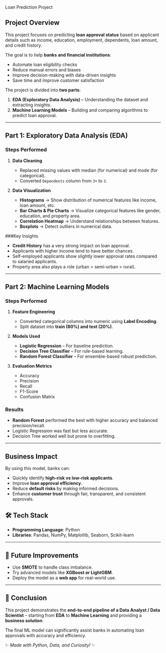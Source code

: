Loan Prediction Project

## Project Overview

This project focuses on predicting **loan approval status** based on applicant details such as income, education, employment, dependents, loan amount, and credit history.

The goal is to help **banks and financial institutions**:

* Automate loan eligibility checks
* Reduce manual errors and biases
* Improve decision-making with data-driven insights
* Save time and improve customer satisfaction

The project is divided into **two parts**:

1. **EDA (Exploratory Data Analysis)** – Understanding the dataset and extracting insights.
2. **Machine Learning Models** – Building and comparing algorithms to predict loan approval.

---

## Part 1: Exploratory Data Analysis (EDA)

### Steps Performed

1. **Data Cleaning**

   * Replaced missing values with median (for numerical) and mode (for categorical).
   * Converted `Dependents` column from `3+` to `3`.

2. **Data Visualization**

   * **Histograms** → Show distribution of numerical features like income, loan amount, etc.
   * **Bar Charts & Pie Charts** → Visualize categorical features like gender, education, and property area.
   * **Correlation Heatmap** → Understand relationships between features.
   * **Boxplots** → Detect outliers in numerical data.

###Key Insights

* **Credit History** has a very strong impact on loan approval.
* Applicants with higher income tend to have better chances.
* Self-employed applicants show slightly lower approval rates compared to salaried applicants.
* Property area also plays a role (urban > semi-urban > rural).

---

## Part 2: Machine Learning Models

### Steps Performed

1. **Feature Engineering**

   * Converted categorical columns into numeric using **Label Encoding**.
   * Split dataset into **train (80%) and test (20%)**.

2. **Models Used**

   * **Logistic Regression** – For baseline prediction.
   * **Decision Tree Classifier** – For rule-based learning.
   * **Random Forest Classifier** – For ensemble-based robust prediction.

3. **Evaluation Metrics**

   * Accuracy
   * Precision
   * Recall
   * F1-Score
   * Confusion Matrix

### Results

* **Random Forest** performed the best with higher accuracy and balanced precision/recall.
* Logistic Regression was fast but less accurate.
* Decision Tree worked well but prone to overfitting.

---

##  Business Impact

By using this model, banks can:

* Quickly identify **high-risk vs low-risk applicants**.
* Improve **loan approval efficiency**.
* Reduce **default risks** by making informed decisions.
* Enhance **customer trust** through fair, transparent, and consistent approvals.

## 🛠️ Tech Stack

* **Programming Language**: Python
* **Libraries**: Pandas, NumPy, Matplotlib, Seaborn, Scikit-learn

---

## 🚀 Future Improvements

* Use **SMOTE** to handle class imbalance.
* Try advanced models like **XGBoost or LightGBM**.
* Deploy the model as a **web app** for real-world use.

---

## 📌 Conclusion

This project demonstrates the **end-to-end pipeline of a Data Analyst / Data Scientist** – starting from **EDA** to **Machine Learning** and providing a **business solution**.

The final ML model can significantly assist banks in automating loan approvals with accuracy and efficiency.

✨ *Made with Python, Data, and Curiosity!* ✨
